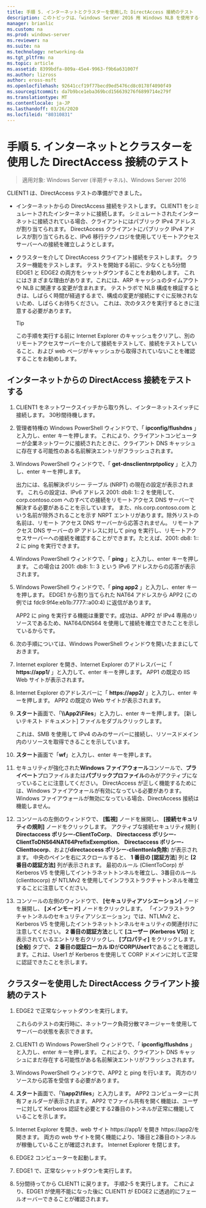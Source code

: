 ```yaml
---
title: 手順 5. インターネットとクラスターを使用した DirectAccess 接続のテスト
description: このトピックは、「windows Server 2016 用 Windows NLB を使用するクラスターでの DirectAccess のデモンストレーション」のテストラボガイドに含まれています。
manager: brianlic
ms.custom: na
ms.prod: windows-server
ms.reviewer: na
ms.suite: na
ms.technology: networking-da
ms.tgt_pltfrm: na
ms.topic: article
ms.assetid: 8399bdfa-809a-45e4-9963-f9b6a631007f
ms.author: lizross
author: eross-msft
ms.openlocfilehash: 92641ccf19f77becd9ed5476cd8c0178f4090f49
ms.sourcegitcommit: da7b9bce1eba369bcd156639276f6899714e279f
ms.translationtype: MT
ms.contentlocale: ja-JP
ms.lasthandoff: 03/26/2020
ms.locfileid: "80310831"
---
```

# <a name="step-5-test-directaccess-connectivity-from-the-internet-and-through-the-cluster"></a>手順 5. インターネットとクラスターを使用した DirectAccess 接続のテスト

>適用対象: Windows Server (半期チャネル)、Windows Server 2016

CLIENT1 は、DirectAccess テストの準備ができました。  
  
- インターネットからの DirectAccess 接続をテストします。 CLIENT1 をシミュレートされたインターネットに接続します。 シミュレートされたインターネットに接続されている場合、クライアントにはパブリック IPv4 アドレスが割り当てられます。 DirectAccess クライアントにパブリック IPv4 アドレスが割り当てられると、IPv6 移行テクノロジを使用してリモートアクセスサーバーへの接続を確立しようとします。  
  
- クラスターを介して DirectAccess クライアント接続をテストします。 クラスター機能をテストします。 テストを開始する前に、少なくとも5分間 EDGE1 と EDGE2 の両方をシャットダウンすることをお勧めします。 これにはさまざまな理由があります。これには、ARP キャッシュのタイムアウトや NLB に関連する変更が含まれます。 テストラボで NLB 構成を検証するときは、しばらく時間が経過するまで、構成の変更が接続にすぐに反映されないため、しばらくお待ちください。 これは、次のタスクを実行するときに注意する必要があります。  
  
    > [!TIP]  
    > この手順を実行する前に Internet Explorer のキャッシュをクリアし、別のリモートアクセスサーバーを介して接続をテストして、接続をテストしていること、および web ページがキャッシュから取得されていないことを確認することをお勧めします。  
  
## <a name="test-directaccess-connectivity-from-the-internet"></a>インターネットからの DirectAccess 接続をテストする  
  
1. CLIENT1 をネットワークスイッチから取り外し、インターネットスイッチに接続します。 30秒間待機します。  
  
2. 管理者特権の Windows PowerShell ウィンドウで、「 **ipconfig/flushdns** 」と入力し、enter キーを押します。 これにより、クライアントコンピューターが企業ネットワークに接続されたときに、クライアント DNS キャッシュに存在する可能性のある名前解決エントリがフラッシュされます。  
  
3. Windows PowerShell ウィンドウで、「 **get-dnsclientnrptpolicy** 」と入力し、enter キーを押します。  
  
   出力には、名前解決ポリシー テーブル (NRPT) の現在の設定が表示されます。 これらの設定は、IPv6 アドレス 2001: db8: 1:: 2 を使用して、corp.contoso.com へのすべての接続をリモートアクセス DNS サーバーで解決する必要があることを示しています。 また、nls.corp.contoso.com という名前が除外されることを示す NRPT エントリがあります。除外リストの名前は、リモート アクセス DNS サーバーから応答されません。 リモートアクセス DNS サーバーの IP アドレスに対して ping を実行し、リモートアクセスサーバーへの接続を確認することができます。たとえば、2001: db8: 1:: 2 に ping を実行できます。  
  
4. Windows PowerShell ウィンドウで、「 **ping** 」と入力し、enter キーを押します。 この場合は 2001: db8: 1:: 3 という IPv6 アドレスからの応答が表示されます。  
  
5. Windows PowerShell ウィンドウで、「 **ping app2** 」と入力し、enter キーを押します。 EDGE1 から割り当てられた NAT64 アドレスから APP2 (この例では fdc9:9f4e:eb1b:7777::a00:4) に返信があります。  
  
   APP2 に ping を実行する機能は重要です。成功は、APP2 が IPv4 専用のリソースであるため、NAT64/DNS64 を使用して接続を確立できたことを示しているからです。  
  
6. 次の手順については、Windows PowerShell ウィンドウを開いたままにしておきます。  
  
7. Internet explorer を開き、Internet Explorer のアドレスバーに「 **https://app1/** 」と入力して、enter キーを押します。 APP1 の既定の IIS Web サイトが表示されます。  
  
8. Internet Explorer のアドレスバーに「 **https://app2/** 」と入力し、enter キーを押します。 APP2 の既定の Web サイトが表示されます。  
  
9. **スタート**画面で、「<strong>\\\App2\Files</strong>」と入力し、enter キーを押します。 [新しいテキスト ドキュメント] ファイルをダブルクリックします。  
  
    これは、SMB を使用して IPv4 のみのサーバーに接続し、リソースドメイン内のリソースを取得できることを示しています。  
  
10. **スタート**画面で「**wf**」と入力し、enter キーを押します。  
  
11. セキュリティが強化された**Windows ファイアウォール**コンソールで、**プライベート**プロファイルまたは**パブリックプロファイル**のみがアクティブになっていることに注意してください。 DirectAccess が正しく機能するためには、Windows ファイアウォールが有効になっている必要があります。 Windows ファイアウォールが無効になっている場合、DirectAccess 接続は機能しません。  
  
12. コンソールの左側のウィンドウで、 **[監視]** ノードを展開し、 **[接続セキュリティの規則]** ノードをクリックします。 アクティブな接続セキュリティ規則 ( **Directaccess ポリシー-ClientToCorp**、 **Directaccess ポリシー-ClientToDNS64NAT64PrefixExemption**、 **Directaccess ポリシー-Clienttocorp**、および**directaccess ポリシー-clienttonla免除**) が表示されます。 中央のペインを右にスクロールすると、 **1 番目の [認証方法**] 列と **[2 番目の認証方法]** 列が表示されます。 最初のルール (ClientToCorp) が Kerberos V5 を使用してイントラネットトンネルを確立し、3番目のルール (clienttocorp) が NTLMv2 を使用してインフラストラクチャトンネルを確立することに注意してください。  
  
13. コンソールの左側のウィンドウで、 **[セキュリティアソシエーション]** ノードを展開し、 **[メインモード]** ノードをクリックします。 「インフラストラクチャトンネルのセキュリティアソシエーション」では、NTLMv2 と、Kerberos V5 を使用したイントラネットトンネルセキュリティの関連付けに注意してください。 **2 番目の認証方法**として **[ユーザー (Kerberos V5)]** と表示されているエントリを右クリックし、 **[プロパティ]** をクリックします。 **[全般]** タブで、 **2 番目の認証ローカル ID**が**CORP\User1**であることを確認します。これは、User1 が Kerberos を使用して CORP ドメインに対して正常に認証できたことを示します。  
  
## <a name="test-directaccess-client-connectivity-through-the-cluster"></a>クラスターを使用した DirectAccess クライアント接続のテスト  
  
1. EDGE2 で正常なシャットダウンを実行します。  
  
   これらのテストの実行時に、ネットワーク負荷分散マネージャーを使用してサーバーの状態を表示できます。  
  
2. CLIENT1 の Windows PowerShell ウィンドウで、「 **ipconfig/flushdns** 」と入力し、enter キーを押します。 これにより、クライアント DNS キャッシュにまだ存在する可能性がある名前解決エントリがフラッシュされます。  
  
3. Windows PowerShell ウィンドウで、APP2 と ping を行います。 両方のリソースから応答を受信する必要があります。  
  
4. **スタート**画面で、「<strong>\\\app2\files</strong>」と入力します。 APP2 コンピューターに共有フォルダーが表示されます。 APP2 でファイル共有を開く機能は、ユーザーに対して Kerberos 認証を必要とする2番目のトンネルが正常に機能していることを示します。  
  
5. Internet Explorer を開き、web サイト https://app1/ を開き https://app2/を開きます。 両方の web サイトを開く機能により、1番目と2番目のトンネルが稼働していることが確認されます。 Internet Explorer を閉じます。  
  
6. EDGE2 コンピューターを起動します。  
  
7. EDGE1 で、正常なシャットダウンを実行します。  
  
8. 5分間待ってから CLIENT1 に戻ります。 手順2-5 を実行します。 これにより、EDGE1 が使用不能になった後に CLIENT1 が EDGE2 に透過的にフェールオーバーできることが確認されます。
